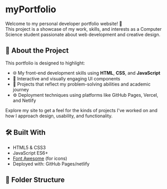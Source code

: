 # myPortfolio

Welcome to my personal developer portfolio website! 👋  
This project is a showcase of my work, skills, and interests as a Computer Science student passionate about web development and creative design.

## 🚀 About the Project

This portfolio is designed to highlight:
- 🌐 My front-end development skills using **HTML**, **CSS**, and **JavaScript**
- 🎨 Interactive and visually engaging UI components
- 🧠 Projects that reflect my problem-solving abilities and academic journey
- ⚙️ Deployment techniques using platforms like GitHub Pages, Vercel, and Netlify

Explore my site to get a feel for the kinds of projects I've worked on and how I approach design, usability, and functionality.

## 🛠️ Built With

- HTML5 & CSS3  
- JavaScript ES6+  
- [Font Awesome](https://fontawesome.com/) (for icons)  
- Deployed with: GitHub Pages/netlify

## 📂 Folder Structure
